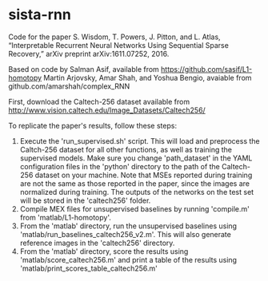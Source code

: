 # sista-rnn
Code for the paper
S. Wisdom, T. Powers, J. Pitton, and L. Atlas, “Interpretable Recurrent Neural Networks Using Sequential Sparse Recovery,” arXiv preprint arXiv:1611.07252, 2016.

Based on code by 
Salman Asif, available from https://github.com/sasif/L1-homotopy
Martin Arjovsky, Amar Shah, and Yoshua Bengio, avaiable from github.com/amarshah/complex_RNN

First, download the Caltech-256 dataset available from http://www.vision.caltech.edu/Image_Datasets/Caltech256/

To replicate the paper's results, follow these steps:
1) Execute the 'run_supervised.sh' script. This will load and preprocess the Caltch-256 dataset for all other functions, as well as training the supervised models. Make sure you change 'path_dataset' in the YAML configuration files in the 'python' directory to the path of the Caltech-256 dataset on your machine. Note that MSEs reported during training are not the same as those reported in the paper, since the images are normalized during training. The outputs of the networks on the test set will be stored in the 'caltech256' folder.
2) Compile MEX files for unsupervised baselines by running 'compile.m' from 'matlab/L1-homotopy'.
3) From the 'matlab' directory, run the unsupervised baselines using 'matlab/run_baselines_caltech256_v2.m'. This will also generate reference images in the 'caltech256' directory.
4) From the 'matlab' directory, score the results using 'matlab/score_caltech256.m' and print a table of the results using 'matlab/print_scores_table_caltech256.m'

